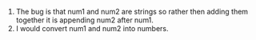 1. The bug is that num1 and num2 are strings so rather then adding them together it is appending num2 after num1.
2. I would convert num1 and num2 into numbers.

